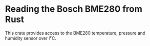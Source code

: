 # Reading the Bosch BME280 from Rust

This crate provides access to the BME280 temperature, pressure and humidity sensor over I²C.